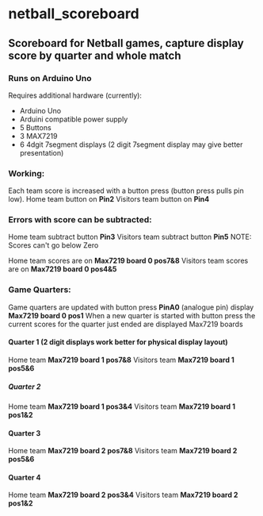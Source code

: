 # netball_scoreboard
## Scoreboard for Netball games, capture display score by quarter and whole match

### Runs on Arduino Uno
Requires additional hardware (currently):
- Arduino Uno
- Arduini compatible power supply
- 5 Buttons
- 3 MAX7219 
- 6 4dgit 7segment displays (2 digit 7segment display may give better presentation)

### Working:
Each team score is increased with a button press (button press pulls pin low).
Home team button on **Pin2**
Visitors team button on **Pin4**

### Errors with score can be subtracted:
Home team subtract button **Pin3**
Visitors team subtract button **Pin5**
NOTE: Scores can't go below Zero

Home team scores are on **Max7219 board 0 pos7&8**
Visitors team scores are on **Max7219 board 0 pos4&5**

### Game Quarters:
Game quarters are updated with button press **PinA0** (analogue pin) display **Max7219 board 0 pos1**
When a new quarter is started with button press the current scores for the quarter just ended
are displayed Max7219 boards

#### Quarter 1 (2 digit displays work better for physical display layout)
Home team **Max7219 board 1 pos7&8**
Visitors team **Max7219 board 1 pos5&6**

##### Quarter 2
Home team **Max7219 board 1 pos3&4**
Visitors team **Max7219 board 1 pos1&2**

#### Quarter 3
Home team **Max7219 board 2 pos7&8**
Visitors team **Max7219 board 2 pos5&6**

#### Quarter 4
Home team **Max7219 board 2 pos3&4**
Visitors team **Max7219 board 2 pos1&2**



